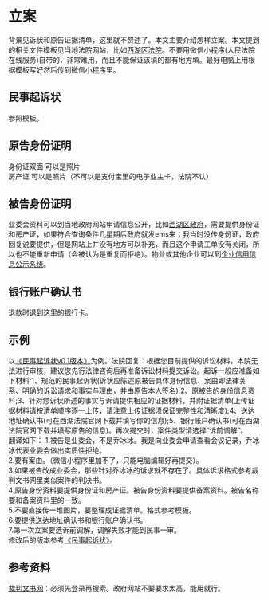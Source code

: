 # 立案
背景见诉状和原告证据清单，这里就不赘述了。本文主要介绍怎样立案。本文提到的相关文件模板见当地法院网站，比如[西湖区法院](http://court.hzxh.gov.cn/col/col1212999/index.html)。不要用微信小程序(人民法院在线服务)自带的，非常难用，而且不能保证该填的都有地方填。最好电脑上用根据模板写好然后传到微信小程序里。

## 民事起诉状
参照模板。

## 原告身份证明
身份证双面 可以是照片  
房产证 可以是照片（不可以是支付宝里的电子业主卡，法院不认）  

## 被告身份证明
业委会资料可以到当地政府网站申请信息公开，比如[西湖区政府](http://www.hzxh.gov.cn/xxgk/index.html)，需要提供身份证和房产证，如果符合查询条件几星期后政府就发ems来；我当时没传身份证，政府回复说要提供，但是网站上并没有地方可以补充，而且这个申请工单没有关闭，所以也不能重新申请（会被认为是重复而拒绝）。物业或其他企业可以到[企业信用信息公示系统](https://www.gsxt.gov.cn/index.html)。  

## 银行账户确认书
退款时退到这里的银行卡。

## 示例
以[《民事起诉状v0.1版本》](https://github.com/nozominull/zidieyuanzhiqingquan/blob/main/%E5%BA%AD%E5%AE%A1%E8%B5%84%E6%96%99/%E6%B0%91%E4%BA%8B%E8%B5%B7%E8%AF%89%E7%8A%B6v0.1%E7%89%88%E6%9C%AC.pdf)为例。法院回复：根据您目前提供的诉讼材料，本院无法进行审核，建议您先行法律咨询后再准备诉讼材料提交诉讼。起诉一般应准备如下材料:1、规范的民事起诉状(诉状应陈述原被告具体身份信息、案由即法律关系、明确的诉讼请求和事实与理由，并由原告本人签名);2、原被告的身份信息资料;3、针对您诉状所述的事实与诉请提供相应的证据材料，并附证据清单(上传证据材料请按清单顺序逐一上传，请注意上传证据须保证完整性和清晰度);4、送达地址确认书(可在西湖法院官网下载并填写你的信息);5、银行账户确认书(可在西湖法院官网下载并填写原告的信息)。再次提交时，案件类型请选择“诉前调解”。  
翻译如下：
1.被告是业委会，不是乔冰冰。我是向业委会申请查看会议记录，乔冰冰代表业委会做出实质性拒绝。  
2.要有案由。（微信小程序里加不了，只能电脑编辑好再提交）。  
3.如果被告改成业委会，那些针对乔冰冰的诉求就不存在了。具体诉求格式参考裁判文书网里类似案件的判决书。  
4.原告身份资料要提供身份证和房产证。被告身份资料要提供备案资料。被告名称要和备案资料里的一致。  
5.不要直接传一堆图片，要整理成证据清单。格式参考模板。  
6.要提供送达地址确认书和银行账户确认书。  
7.第一次立案要选诉前调解，调解失败才能到民事一审。  
修改后的版本参考[《民事起诉状》](https://github.com/nozominull/zidieyuanzhiqingquan/blob/main/%E5%BA%AD%E5%AE%A1%E8%B5%84%E6%96%99/%E6%B0%91%E4%BA%8B%E8%B5%B7%E8%AF%89%E7%8A%B6.pdf)。

## 参考资料
[裁判文书网](https://wenshu.court.gov.cn/)：必须先登录再搜索。政府网站不要要求太高，能用就行。